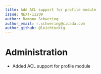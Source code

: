 ```yaml
---
title: Add ACL support for profile module
issue: NEXT-11209
author: Ramona Schwering
author_email: r.schwering@cicada.com 
author_github: @leichteckig
---
```

# Administration
* Added ACL support for profile module
